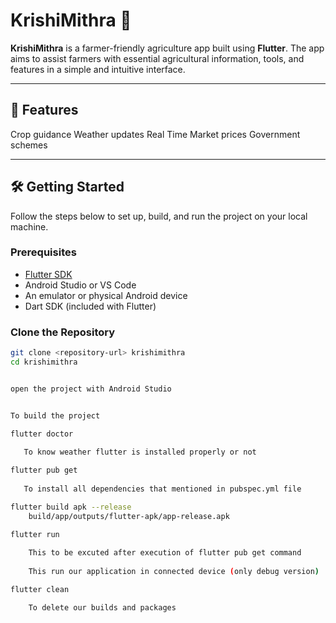 # KrishiMithra 🌾

**KrishiMithra** is a farmer-friendly agriculture app built using **Flutter**. The app aims to assist farmers with essential agricultural information, tools, and features in a simple and intuitive interface.

---

## 🚀 Features

  Crop guidance
  Weather updates
  Real Time Market prices
  Government schemes

---

## 🛠️ Getting Started

Follow the steps below to set up, build, and run the project on your local machine.

### Prerequisites

- [Flutter SDK](https://docs.flutter.dev/get-started/install)
- Android Studio or VS Code
- An emulator or physical Android device
- Dart SDK (included with Flutter)

### Clone the Repository

```bash
git clone <repository-url> krishimithra
cd krishimithra


open the project with Android Studio


To build the project 

flutter doctor 
 
   To know weather flutter is installed properly or not

flutter pub get
   
   To install all dependencies that mentioned in pubspec.yml file

flutter build apk --release
 	build/app/outputs/flutter-apk/app-release.apk

flutter run 
	
	This to be excuted after execution of flutter pub get command 
	
	This run our application in connected device (only debug version)

flutter clean

	To delete our builds and packages
 

